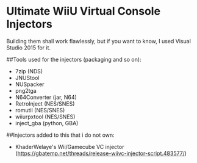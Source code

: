 # Ultimate WiiU Virtual Console Injectors

Building them shall work flawlessly, but if you want to know, I used Visual Studio 2015 for it.

##Tools used for the injectors (packaging and so on):
- 7zip (NDS)
- JNUStool
- NUSpacker
- png2tga
- N64Converter (jar, N64)
- RetroInject (NES/SNES)
- romutil (NES/SNES)
- wiiurpxtool (NES/SNES)
- inject_gba (python, GBA)



##Injectors added to this that i do not own:
- KhaderWelaye's Wii/Gamecube VC injector (https://gbatemp.net/threads/release-wiivc-injector-script.483577/)